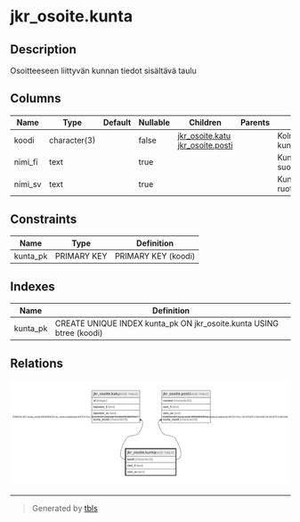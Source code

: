 # jkr_osoite.kunta

## Description

Osoitteeseen liittyvän kunnan tiedot sisältävä taulu

## Columns

| Name | Type | Default | Nullable | Children | Parents | Comment |
| ---- | ---- | ------- | -------- | -------- | ------- | ------- |
| koodi | character(3) |  | false | [jkr_osoite.katu](jkr_osoite.katu.md) [jkr_osoite.posti](jkr_osoite.posti.md) |  | Kolminumeroinen kuntakoodi |
| nimi_fi | text |  | true |  |  | Kunnan nimi suomeksi |
| nimi_sv | text |  | true |  |  | Kunnan nimi ruotsiksi |

## Constraints

| Name | Type | Definition |
| ---- | ---- | ---------- |
| kunta_pk | PRIMARY KEY | PRIMARY KEY (koodi) |

## Indexes

| Name | Definition |
| ---- | ---------- |
| kunta_pk | CREATE UNIQUE INDEX kunta_pk ON jkr_osoite.kunta USING btree (koodi) |

## Relations

![er](jkr_osoite.kunta.svg)

---

> Generated by [tbls](https://github.com/k1LoW/tbls)
